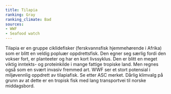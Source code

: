 ```yaml
---
title: Tilapia
ranking: Gray
ranking_climate: Bad
sources:
- WWF
- Seafood watch
---
```


Tilapia er en gruppe ciklidefisker (ferskvannsfisk hjemmehørende i Afrika) som er blitt en veldig popluær oppdrettsfisk. Den egner seg særlig fordi den vokser fort, er planteeter og har en kort livssyklus. Den er blitt en meget viktig inntekts- og proteinkilde i mange fattige tropiske land. Men regnes også som en svært invasiv fremmed art. WWF ser et stort potensial i miljøvennlig oppdrett av tilapiafisk. Se etter ASC merket. Dårlig klimvalg på grunn av at dette er en tropisk fisk med lang transportvei til norske middagsbord.